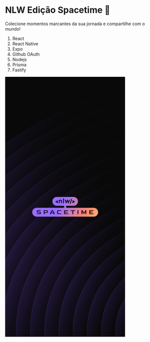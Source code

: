# NLW Edição Spacetime 🚀

Colecione momentos marcantes da sua jornada e compartilhe com o mundo!

1. React
2. React Native
3. Expo
3. Github OAuth
4. Nodejs
5. Prisma
6. Fastify

![alt text for screen readers](./Splash.png "Space time")